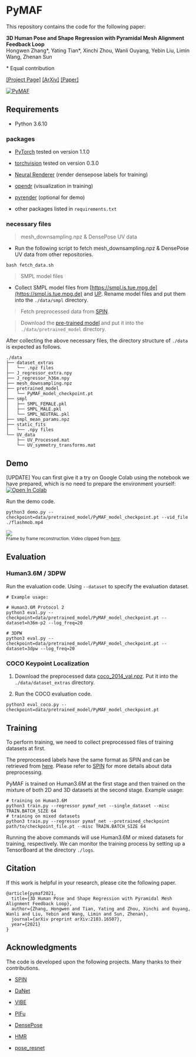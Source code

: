 # PyMAF
This repository contains the code for the following paper:

**3D Human Pose and Shape Regression with Pyramidal Mesh Alignment Feedback Loop**  
Hongwen Zhang*, Yating Tian*, Xinchi Zhou, Wanli Ouyang, Yebin Liu, Limin Wang, Zhenan Sun

\* Equal contribution

[[Project Page]](https://hongwenzhang.github.io/pymaf)	[[ArXiv]](https://arxiv.org/abs/2103.16507)	[[Paper]](https://arxiv.org/pdf/2103.16507.pdf)

[![PyMAF](https://hongwenzhang.github.io/images/pymaf.jpg "PyMAF")](https://hongwenzhang.github.io/pymaf)

## Requirements

- Python 3.6.10

### packages

- [PyTorch](https://www.pytorch.org) tested on version 1.1.0

- [torchvision](https://www.pytorch.org) tested on version 0.3.0

- [Neural Renderer](https://github.com/daniilidis-group/neural_renderer) (render densepose labels for training)

- [opendr](https://gitlab.eecs.umich.edu/ngv-python-modules/opendr#) (visualization in training)

- [pyrender](https://github.com/mmatl/pyrender) (optional for demo)

- other packages listed in `requirements.txt`

### necessary files

> mesh_downsampling.npz & DensePose UV data

- Run the following script to fetch mesh_downsampling.npz & DensePose UV data from other repositories.

```
bash fetch_data.sh
```
> SMPL model files

- Collect SMPL model files from [https://smpl.is.tue.mpg.de](https://smpl.is.tue.mpg.de) and [UP](https://github.com/classner/up/blob/master/models/3D/basicModel_neutral_lbs_10_207_0_v1.0.0.pkl). Rename model files and put them into the `./data/smpl` directory.

> Fetch preprocessed data from [SPIN](https://github.com/nkolot/SPIN#fetch-data).

> Download the [pre-trained model](https://drive.google.com/drive/folders/1R4_Vi4TpCQ26-6_b2PhjTBg-nBxZKjz6?usp=sharing) and put it into the `./data/pretrained_model` directory.

After collecting the above necessary files, the directory structure of `./data` is expected as follows.  
```
./data
├── dataset_extras
│   └── .npz files
├── J_regressor_extra.npy
├── J_regressor_h36m.npy
├── mesh_downsampling.npz
├── pretrained_model
│   └── PyMAF_model_checkpoint.pt
├── smpl
│   ├── SMPL_FEMALE.pkl
│   ├── SMPL_MALE.pkl
│   └── SMPL_NEUTRAL.pkl
├── smpl_mean_params.npz
├── static_fits
│   └── .npy files
└── UV_data
    ├── UV_Processed.mat
    └── UV_symmetry_transforms.mat
```

## Demo
[UPDATE] You can first give it a try on Google Colab using the notebook we have prepared, which is no need to prepare the environment yourself: 
[![Open In Colab](https://colab.research.google.com/assets/colab-badge.svg)](https://colab.research.google.com/drive/11RXLsH9BdoSCwY6G-IX7KgqDxVoImu6K?usp=sharing)

Run the demo code.

```
python3 demo.py --checkpoint=data/pretrained_model/PyMAF_model_checkpoint.pt --vid_file ./flashmob.mp4
```

<p align="left">
    <img src="https://hongwenzhang.github.io/pymaf/files/flashmob.gif">
    <br>
    <sup>Frame by frame reconstruction. Video clipped from <a href="https://www.youtube.com/watch?v=2DiQUX11YaY" target="_blank"><i>here</i></a>.</sup>
</p>

## Evaluation

### Human3.6M / 3DPW

Run the evaluation code. Using `--dataset` to specify the evaluation dataset.
```
# Example usage:

# Human3.6M Protocol 2
python3 eval.py --checkpoint=data/pretrained_model/PyMAF_model_checkpoint.pt --dataset=h36m-p2 --log_freq=20

# 3DPW
python3 eval.py --checkpoint=data/pretrained_model/PyMAF_model_checkpoint.pt --dataset=3dpw --log_freq=20
```

### COCO Keypoint Localization

1. Download the preprocessed data [coco_2014_val.npz](https://drive.google.com/drive/folders/1R4_Vi4TpCQ26-6_b2PhjTBg-nBxZKjz6?usp=sharing). Put it into the `./data/dataset_extras` directory. 

2. Run the COCO evaluation code.
```
python3 eval_coco.py --checkpoint=data/pretrained_model/PyMAF_model_checkpoint.pt
```

## Training

To perform training, we need to collect preprocessed files of training datasets at first.

The preprocessed labels have the same format as SPIN and can be retrieved from [here](https://github.com/nkolot/SPIN#fetch-data). Please refer to [SPIN](https://github.com/nkolot/SPIN) for more details about data preprocessing.

PyMAF is trained on Human3.6M at the first stage and then trained on the mixture of both 2D and 3D datasets at the second stage. Example usage:
```
# training on Human3.6M
python3 train.py --regressor pymaf_net --single_dataset --misc TRAIN.BATCH_SIZE 64
# training on mixed datasets
python3 train.py --regressor pymaf_net --pretrained_checkpoint path/to/checkpoint_file.pt --misc TRAIN.BATCH_SIZE 64
```
Running the above commands will use Human3.6M or mixed datasets for training, respectively. We can monitor the training process by setting up a TensorBoard at the directory `./logs`.

## Citation
If this work is helpful in your research, please cite the following paper.
```
@article{pymaf2021,
  title={3D Human Pose and Shape Regression with Pyramidal Mesh Alignment Feedback Loop},
  author={Zhang, Hongwen and Tian, Yating and Zhou, Xinchi and Ouyang, Wanli and Liu, Yebin and Wang, Limin and Sun, Zhenan},
  journal={arXiv preprint arXiv:2103.16507},
  year={2021}
}
```

## Acknowledgments

The code is developed upon the following projects. Many thanks to their contributions.

- [SPIN](https://github.com/nkolot/SPIN)

- [DaNet](https://github.com/HongwenZhang/DaNet-3DHumanReconstruction)

- [VIBE](https://github.com/mkocabas/VIBE)

- [PIFu](https://github.com/shunsukesaito/PIFu)

- [DensePose](https://github.com/facebookresearch/DensePose)

- [HMR](https://github.com/akanazawa/hmr)

- [pose_resnet](https://github.com/Microsoft/human-pose-estimation.pytorch)

